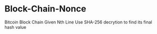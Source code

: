 # Block-Chain-Nonce
Bitcoin Block Chain
Given Nth Line
Use SHA-256 decrytion to find its final hash value
